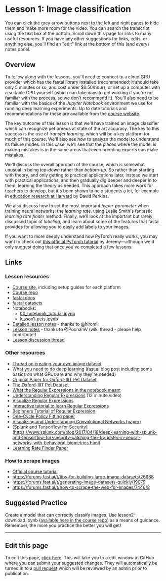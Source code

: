 # Lesson 1: Image classification

You can click the grey arrow buttons next to the left and right panes to hide them and make more room for the video. You can search the transcript using the text box at the bottom. Scroll down this page for links to many useful resources. If you have any other suggestions for links, edits, or anything else, you'll find an "edit" link at the bottom of this (and every) notes panel.

## Overview

To follow along with the lessons, you'll need to connect to a cloud GPU provider which has the fastai library installed (recommended; it should take only 5 minutes or so, and cost under $0.50/hour), or set up a computer with a suitable GPU yourself (which can take days to get working if you're not familiar with the process, so we don't recommend it). You'll also need to be familiar with the basics of the *Jupyter Notebook* environment we use for running deep learning experiments. Up to date tutorials and recommendations for these are available from the [course website](https://course.fast.ai).

The key outcome of this lesson is that we'll have trained an image classifier which can recognize pet breeds at state of the art accuracy. The key to this success is the use of *transfer learning*, which will be a key platform for much of this course. We'll also see how to analyze the model to understand its failure modes. In this case, we'll see that the places where the model is making mistakes is in the same areas that even breeding experts can make mistakes.

We'll discuss the overall approach of the course, which is somewhat unusual in being *top-down* rather than *bottom-up*. So rather than starting with theory, and only getting to practical applications later, instead we start with practical applications, and then gradually dig deeper and deeper in to them, learning the theory as needed. This approach takes more work for teachers to develop, but it's been shown to help students a lot, for example in [education research at Harvard](https://www.gse.harvard.edu/news/uk/09/01/education-bat-seven-principles-educators) by David Perkins.

We also discuss how to set the most important *hyper-parameter* when training neural networks: the *learning rate*, using Leslie Smith's fantastic *learning rate finder* method. Finally, we'll look at the important but rarely discussed topic of *labeling*, and learn about some of the features that fastai provides for allowing you to easily add labels to your images.

If you want to more deeply understand how PyTorch really works, you may want to check out [this official PyTorch tutorial](https://pytorch.org/tutorials/beginner/nn_tutorial.html) by Jeremy&mdash;although we'd only suggest doing that once you've completed a few lessons.

## Links

### Lesson resources

- [Course site](https://course.fast.ai), including setup guides for each platform
- [Course repo](https://github.com/fastai/course-v3)
- [fastai docs](http://docs.fast.ai)
- [fastai datasets](https://course.fast.ai/datasets)
- Notebooks:
  - [00_notebook_tutorial.ipynb](https://nbviewer.jupyter.org/github/fastai/course-v3/blob/master/nbs/dl1/00_notebook_tutorial.ipynb)
  - [lesson1-pets.ipynb](https://github.com/fastai/course-v3/blob/master/nbs/dl1/lesson1-pets.ipynb)
- [Detailed lesson notes](https://github.com/hiromis/notes/blob/master/Lesson1.md) - thanks to @hiromi
- [Lesson notes](https://forums.fast.ai/t/deep-learning-lesson-1-notes/27748) - thanks to @PoonamV (wiki thread - please help contribute!)
- [Lesson discussion thread](https://forums.fast.ai/t/lesson-1-discussion/27332)

### Other resources

- [Thread on creating your own image dataset](https://forums.fast.ai/t/tips-for-building-large-image-datasets/26688)
- [What you need to do deep learning](http://www.fast.ai/2017/11/16/what-you-need/) (fast.ai blog post including some basics on what GPUs are and why they're needed)
- [Original Paper for Oxford-IIIT Pet Dataset](http://www.robots.ox.ac.uk/~vgg/publications/2012/parkhi12a/parkhi12a.pdf)
- [The Oxford-IIIT Pet Dataset ](http://www.robots.ox.ac.uk/~vgg/data/pets/)
- [What the Regular Expressions in the notebook meant](https://medium.com/@youknowjamest/parsing-file-names-using-regular-expressions-3e85d64deb69)
- [Understanding Regular Expressions](https://youtu.be/DRR9fOXkfRE) (12 minute video)
- [Visualize Regular Expressions](https://regexr.com/)
- [Interactive tutorial to learn Regular Expressions](https://regexone.com)
- [Beginners Tutorial of Regular Expression](https://www.analyticsvidhya.com/blog/2015/06/regular-expression-python/)
- [One-Cycle Policy Fitting paper](https://arxiv.org/abs/1803.09820)
- [Visualizing and Understanding Convolutional Networks (paper)](https://arxiv.org/abs/1311.2901)
- [Splunk and Tensorflow for Security] (https://www.splunk.com/blog/2017/04/18/deep-learning-with-splunk-and-tensorflow-for-security-catching-the-fraudster-in-neural-networks-with-behavioral-biometrics.html)
- [Learning Rate Finder Paper](https://arxiv.org/pdf/1506.01186.pdf)

### How to scrape images

- [Official course tutorial](https://github.com/fastai/course-v3/blob/master/nbs/dl1/lesson2-download.ipynb)
- https://forums.fast.ai/t/tips-for-building-large-image-datasets/26688
- https://forums.fast.ai/t/generating-image-datasets-quickly/19079
- https://forums.fast.ai/t/how-to-scrape-the-web-for-images/7446/8

## Suggested Practice

Create a model that can correctly classify images. Use lesson2-download.ipynb ([available here in the course repo](https://github.com/fastai/course-v3/tree/master/nbs/dl1)) as a means of guidance. Remember, the more you practice the better you will get!

---

## Edit this page

To edit this page, [click here](https://github.com/fastai/course-v3/edit/master/files/dl-2019/notes/notes-1-1.md). This will take you to a edit window at GitHub where you can submit your suggested changes. They will automatically be turned in to a [pull request](https://help.github.com/articles/about-pull-requests/) which will be reviewed by an admin prior to publication.
